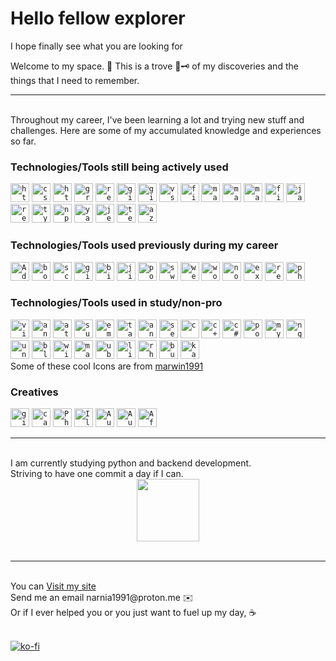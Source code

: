 # Hello fellow explorer

I hope finally see what you are looking for

Welcome to my space. 🏡
This is a trove 🧰🗝️ of my discoveries and the things that I need to remember. 

<hr />
<br />
Throughout my career, I've been learning a lot and trying new stuff and challenges. Here are some of my accumulated knowledge and experiences so far. 

### Technologies/Tools still being actively used
<code><a href="https://developer.mozilla.org/en-US/docs/Glossary/HTML5" rel="noopener noreferrer" target="_blank" title="HTML/HTML5"><img height="30" src="https://user-images.githubusercontent.com/25181517/192158954-f88b5814-d510-4564-b285-dff7d6400dad.png" alt="html5"/></a></code>
<code><a href="https://www.w3schools.com/css/" rel="noopener noreferrer" target="_blank" title="CSS"><img height="30" src="https://user-images.githubusercontent.com/25181517/183898674-75a4a1b1-f960-4ea9-abcb-637170a00a75.png" alt="css"/></a></code>
<code><a href="https://developer.mozilla.org/en-US/docs/Web/HTTP" rel="noopener noreferrer" target="_blank" title="HTTP/HTTPS"><img height="30" src="https://user-images.githubusercontent.com/25181517/192107854-765620d7-f909-4953-a6da-36e1ef69eea6.png" alt="http"/></a></code>
<code><a href="https://graphql.org/" rel="noopener noreferrer" target="_blank" title="GraphQL"><img height="30" src="https://user-images.githubusercontent.com/25181517/192107856-aa92c8b1-b615-47c3-9141-ed0d29a90239.png" alt="graphql"/></a></code>
<code><a href="https://restfulapi.net/" rel="noopener noreferrer" target="_blank" title="REST API"><img height="30" src="https://user-images.githubusercontent.com/25181517/192107858-fe19f043-c502-4009-8c47-476fc89718ad.png" alt="rest"/></a></code>
<code><a href="https://git-scm.com/" rel="noopener noreferrer" target="_blank" title="Git"><img height="30" src="https://user-images.githubusercontent.com/25181517/192108372-f71d70ac-7ae6-4c0d-8395-51d8870c2ef0.png" alt="git"/></a></code>
<code><a href="https://github.com/" rel="noopener noreferrer" target="_blank" title="Github"><img height="30" src="https://user-images.githubusercontent.com/25181517/192108374-8da61ba1-99ec-41d7-80b8-fb2f7c0a4948.png" alt="github"/></a></code>
<code><a href="https://code.visualstudio.com/" rel="noopener noreferrer" target="_blank" title="VSCode"><img height="30" src="https://user-images.githubusercontent.com/25181517/192108891-d86b6220-e232-423a-bf5f-90903e6887c3.png" alt="vscode"/></a></code>
<code><a href="https://www.figma.com/" rel="noopener noreferrer" target="_blank" title="Figma"><img height="30" src="https://user-images.githubusercontent.com/25181517/189715289-df3ee512-6eca-463f-a0f4-c10d94a06b2f.png" alt="figma"></a></code>
<code><a href="https://m3.material.io/" rel="noopener noreferrer" target="_blank" title="Material Design"><img height="30" src="https://user-images.githubusercontent.com/25181517/189716058-71f74b6f-5936-40b5-92e3-00381e35ccb9.png" alt="material design"/></a></code>
<code><a href="https://mui.com/" rel="noopener noreferrer" target="_blank" title="Material UI"><img height="30" src="https://user-images.githubusercontent.com/25181517/189716630-fe6c084c-6c66-43af-aa49-64c8aea4a5c2.png" alt="material ui"/></a></code>
<code><a href="https://materializecss.com/" rel="noopener noreferrer" target="_blank" title="Materialize CSS"><img height="30" src="https://materializecss.com/res/materialize.svg" alt="materializecss"/></a></code>
<code><a href="https://firebase.google.com/" rel="noopener noreferrer" target="_blank" title="Firebase"><img height="30" src="https://user-images.githubusercontent.com/25181517/189716855-2c69ca7a-5149-4647-936d-780610911353.png" alt="firebase"/></a></code>
<code><a href="https://www.javascript.com/" rel="noopener noreferrer" target="_blank" title="Javascript"><img height="30" src="https://user-images.githubusercontent.com/25181517/117447155-6a868a00-af3d-11eb-9cfe-245df15c9f3f.png" alt="javascript"/></a></code>
<code><a href="https://react.dev/" rel="noopener noreferrer" target="_blank" title="ReactJS"><img height="30" src="https://user-images.githubusercontent.com/25181517/183897015-94a058a6-b86e-4e42-a37f-bf92061753e5.png" alt="react"/></a></code>
<code><a href="https://www.typescriptlang.org/" rel="noopener noreferrer" target="_blank" title="Typescript"><img height="30" src="https://user-images.githubusercontent.com/25181517/183890598-19a0ac2d-e88a-4005-a8df-1ee36782fde1.png" alt="typescript"/></a></code>
<code><a href="https://www.npmjs.com/" rel="noopener noreferrer" target="_blank" title=""><img height="30" src="https://user-images.githubusercontent.com/25181517/121401671-49102800-c959-11eb-9f6f-74d49a5e1774.png" alt="npm"/></a></code>
<code><a href="https://yarnpkg.com/" rel="noopener noreferrer" target="_blank" title=""><img height="30" src="https://user-images.githubusercontent.com/25181517/183049794-a3dfaddd-22ee-4ffe-b0b4-549ccd4879f9.png" alt="yarn"/></a></code>
<code><a href="https://jestjs.io/" rel="noopener noreferrer" target="_blank" title="Jest"><img height="30" src="https://user-images.githubusercontent.com/25181517/187955005-f4ca6f1a-e727-497b-b81b-93fb9726268e.png" alt="jest"/></a></code>
<code><a href="https://testing-library.com" rel="noopener noreferrer" target="_blank" title="Testing Library"><img height="30" src="https://testing-library.com/img/octopus-64x64.png" alt="testing library"/></a></code>
<code><a href="https://azure.microsoft.com/en-us" rel="noopener noreferrer" target="_blank" title="Azure"><img height="30" src="https://swimburger.net/media/fbqnp2ie/azure.svg" alt="azure"/></a></code>

### Technologies/Tools used previously during my career
<code><a href="https://helpx.adobe.com/support/xd.html" rel="noopener noreferrer" target="_blank" title="Adobe XD"><img height="30" src="https://helpx.adobe.com/content/dam/help/mnemonics/xd_app_RGB_2017.svg" alt="Adobe Xd"/></a></code>
<code><a href="https://getbootstrap.com/" rel="noopener noreferrer" target="_blank" title="Bootstrap"><img height="30" src="https://user-images.githubusercontent.com/25181517/183898054-b3d693d4-dafb-4808-a509-bab54cf5de34.png" alt="bootstrap"/></a></code>
<code><a href="https://sass-lang.com/" rel="noopener noreferrer" target="_blank" title="SCSS"><img height="30" src="https://user-images.githubusercontent.com/25181517/192158956-48192682-23d5-4bfc-9dfb-6511ade346bc.png" alt="scss"/></a></code>
<code><a href="https://about.gitlab.com/" rel="noopener noreferrer" target="_blank" title="GitLab"><img height="30" src="https://user-images.githubusercontent.com/25181517/192108376-c675d39b-90f6-4073-bde6-5a9291644657.png" alt="gitlab"/></a></code>
<code><a href="https://bitbucket.org/product" rel="noopener noreferrer" target="_blank" title="Bitbucket"><img height="30" src="https://user-images.githubusercontent.com/25181517/192108375-268c35e6-ab26-44b2-88bf-e3121a4e5083.png" alt="bitbucket"/></a></code>
<code><a href="https://www.atlassian.com/software/jira" rel="noopener noreferrer" target="_blank" title="Jira"><img height="30" src="https://user-images.githubusercontent.com/25181517/183912952-83784e94-629d-4c34-a961-ae2ae795b662.png" alt="jira"/></a></code>
<code><a href="https://www.postman.com/" rel="noopener noreferrer" target="_blank" title="Postman"><img height="30" src="https://user-images.githubusercontent.com/25181517/192109061-e138ca71-337c-4019-8d42-4792fdaa7128.png" alt="postman"/></a></code>
<code><a href="https://swagger.io/" rel="noopener noreferrer" target="_blank" title="Swagger"><img height="30" src="https://user-images.githubusercontent.com/25181517/186711335-a3729606-5a78-4496-9a36-06efcc74f800.png" alt="swagger"/></a></code>
<code><a href="https://webpack.js.org/" rel="noopener noreferrer" target="_blank" title="Webpack"><img height="30" src="https://user-images.githubusercontent.com/25181517/187955008-981340e6-b4cc-441b-80cf-7a5e94d29e7e.png" alt="webpack"/></a></code>
<code><a href="https://wordpress.com/" rel="noopener noreferrer" target="_blank" title="Wordpress"><img height="30" src="https://user-images.githubusercontent.com/25181517/192158957-b1256181-356c-46a3-beb9-487af08a6266.png" alt="wordpress"/></a></code>
<code><a href="https://nodejs.org/en" rel="noopener noreferrer" target="_blank" title="NodeJS"><img height="30" src="https://user-images.githubusercontent.com/25181517/183568594-85e280a7-0d7e-4d1a-9028-c8c2209e073c.png" alt="nodejs"/></a></code>
<code><a href="https://expressjs.com/" rel="noopener noreferrer" target="_blank" title="Express"><img height="30" src="https://user-images.githubusercontent.com/25181517/183859966-a3462d8d-1bc7-4880-b353-e2cbed900ed6.png" alt="express"/></a></code>
<code><a href="https://redux.js.org/" rel="noopener noreferrer" target="_blank" title="Redux"><img height="30" src="https://user-images.githubusercontent.com/25181517/187896150-cc1dcb12-d490-445c-8e4d-1275cd2388d6.png" alt="redux"/></a></code>
<code><a href="https://www.php.net/" rel="noopener noreferrer" target="_blank" title="PHP"><img height="30" src="https://user-images.githubusercontent.com/25181517/183570228-6a040b9f-3ddf-47a2-a201-743121dac664.png" alt="php"/></a></code>
<br/>

### Technologies/Tools used in study/non-pro
<code><a href="https://www.vim.org/" rel="noopener noreferrer" target="_blank" title="Vim"><img height="30" src="https://user-images.githubusercontent.com/25181517/192108889-232b3431-a585-4b36-a62d-9078bd3641d9.png" alt="vim"/></a></code>
<code><a href="https://developer.android.com/studio" rel="noopener noreferrer" target="_blank" title="Android/Android Studio"><img height="30" src="https://user-images.githubusercontent.com/25181517/192108895-20dc3343-43e3-4a54-a90e-13a4abbc57b9.png" alt="android studio"/></a></code>
<code><a href="https://github.com/atom/atom" rel="noopener noreferrer" target="_blank" title="Atom(sunsetted)"><img height="30" src="https://user-images.githubusercontent.com/25181517/190887571-ddd87d6e-77f8-41e7-b755-9b6d68e4fab7.png" alt="atom"/></a></code>
<code><a href="https://www.sublimetext.com/" rel="noopener noreferrer" target="_blank" title="Sublime Text"><img height="30" src="https://user-images.githubusercontent.com/25181517/190887576-6653f877-8439-4521-82f3-403086ead892.png" alt="sublime text"/></a></code>
<code><a href="https://emotion.sh/docs/introduction" rel="noopener noreferrer" target="_blank" title="Emotion"><img height="30" src="https://emotion.sh/logo-48x48.png" alt="emotion"/></a></code>
<code><a href="https://tailwindcss.com/" rel="noopener noreferrer" target="_blank" title="Tailwind"><img height="30" src="https://user-images.githubusercontent.com/25181517/202896760-337261ed-ee92-4979-84c4-d4b829c7355d.png" alt="tailwind"/></a></code>
<code><a href="https://ant.design/" rel="noopener noreferrer" target="_blank" title="Ant Design"><img height="30" src="https://user-images.githubusercontent.com/25181517/190887795-99cb0921-e57f-430b-a111-e165deedaa36.png" alt="ant design"/></a></code>
<code><a href="https://semantic-ui.com/" rel="noopener noreferrer" target="_blank" title="Semantic UI"><img height="30" src="https://semantic-ui.com/images/logo.png" alt="semantic"/></a></code>
<code><a href="https://www.w3schools.com/c/c_intro.php" rel="noopener noreferrer" target="_blank" title="C lang"><img height="30" src="https://user-images.githubusercontent.com/25181517/192106070-46255bcf-65e6-4c6b-a296-bf8d0d8fb2a7.png" alt="c"/></a></code>
<code><a href="https://www.w3schools.com/cpp/cpp_intro.asp" rel="noopener noreferrer" target="_blank" title="C++"><img height="30" src="https://user-images.githubusercontent.com/25181517/192106073-90fffafe-3562-4ff9-a37e-c77a2da0ff58.png" alt="c++"/></a></code>
<code><a href="https://learn.microsoft.com/en-us/dotnet/csharp/" rel="noopener noreferrer" target="_blank" title="C#"><img height="30" src="https://user-images.githubusercontent.com/25181517/121405384-444d7300-c95d-11eb-959f-913020d3bf90.png" alt="c#"/></a></code>
<code><a href="https://www.postgresql.org/" rel="noopener noreferrer" target="_blank" title="PostgresQL"><img height="30" src="https://user-images.githubusercontent.com/25181517/117208740-bfb78400-adf5-11eb-97bb-09072b6bedfc.png" alt="postgresql"/></a></code>
<code><a href="https://www.mysql.com/" rel="noopener noreferrer" target="_blank" title="MySQL"><img height="30" src="https://user-images.githubusercontent.com/25181517/183896128-ec99105a-ec1a-4d85-b08b-1aa1620b2046.png" alt="mysql"/></a></code>
<code><a href="https://www.nginx.com/" rel="noopener noreferrer" target="_blank" title="Nginx"><img height="30" src="https://user-images.githubusercontent.com/25181517/183345125-9a7cd2e6-6ad6-436f-8490-44c903bef84c.png" alt="nginx"/></a></code>
<code><a href="https://unity.com/" rel="noopener noreferrer" target="_blank" title="Unity"><img height="30" src="https://user-images.githubusercontent.com/25181517/193427941-9437dbbe-376f-40dc-9573-0ef5c02a26a7.png" alt="unity"/></a></code>
<code><a href="https://www.blender.org/" rel="noopener noreferrer" target="_blank" title="Blender3d"><img height="30" src="https://download.blender.org/branding/community/blender_community_badge_white.png" alt="blender"/></a></code>
<code><a href="https://www.microsoft.com/en-us/windows?r=1" rel="noopener noreferrer" target="_blank" title="Windows OS"><img height="30" src="https://user-images.githubusercontent.com/25181517/186884150-05e9ff6d-340e-4802-9533-2c3f02363ee3.png" alt="windows"/></a></code>
<code><a href="https://www.apple.com/macos" rel="noopener noreferrer" target="_blank" title="Mac OS"><img height="30" src="https://user-images.githubusercontent.com/25181517/186884152-ae609cca-8cf1-4175-8d60-1ce1fa078ca2.png" alt="macOS"/></a></code>
<code><a href="https://ubuntu.com/" rel="noopener noreferrer" target="_blank" title="Ubuntu"><img height="30" src="https://user-images.githubusercontent.com/25181517/186884153-99edc188-e4aa-4c84-91b0-e2df260ebc33.png" alt="ubuntu"/></a></code>
<code><a href="https://www.linux.org/" rel="noopener noreferrer" target="_blank" title="Linux"><img height="30" src="https://upload.wikimedia.org/wikipedia/commons/3/35/Tux.svg" alt="linux"/></a></code>
<code><a href="https://www.redhat.com/en/technologies/linux-platforms/enterprise-linux" rel="noopener noreferrer" target="_blank" title="Red Hat Linux"><img height="30" src="https://upload.wikimedia.org/wikipedia/commons/d/d8/Red_Hat_logo.svg" alt="rhel"/></a></code>
<code><a href="https://portswigger.net/burp" rel="noopener noreferrer" target="_blank" title="Burpsuite"><img height="30" src="https://miro.medium.com/v2/resize:fit:720/format:webp/1*KMYIE0A-u-DhaMm9N2ImlA.png" alt="burp"/></a></code>
<code><a href="https://www.kali.org/" rel="noopener noreferrer" target="_blank" title="Kali Linux"><img height="30" src="https://www.kali.org/images/kali-dragon-icon.svg" alt="kali"/></a></code>
<br/>Some of these cool Icons are from [marwin1991](https://github.com/marwin1991/profile-technology-icons)

### Creatives
<code><a href="https://www.gimp.org/" rel="noopener noreferrer" target="_blank" title="GIMP"><img height="30" src="https://www.gimp.org/images/wilbericon.svg" alt="gimp"/></a></code>
<code><a href="https://www.canva.com/" rel="noopener noreferrer" target="_blank" title="Canva"><img height="30" src="https://static.canva.com/static/images/apple-touch-120x120-1.png" alt="canva"/></a></code>
<code><a href="https://www.adobe.com/products/photoshop.html" rel="noopener noreferrer" target="_blank" title="Photoshop"><img height="30" src="https://1000logos.net/wp-content/uploads/2023/04/Photoshop-logo.png" alt="Photoshop"/></a></code>
<code><a href="https://www.adobe.com/products/illustrator.html/" rel="noopener noreferrer" target="_blank" title="Illustrator"><img height="30" src="https://upload.wikimedia.org/wikipedia/commons/f/fb/Adobe_Illustrator_CC_icon.svg" alt="Illustrator"/></a></code>
<code><a href="https://www.audacityteam.org/" rel="noopener noreferrer" target="_blank" title="Audacity"><img height="30" src="https://www.audacityteam.org/_astro/Audacity_Logo.63b57726.svg" alt="Audacity"/></a></code>
<code><a href="https://www.adobe.com/products/audition.html" rel="noopener noreferrer" target="_blank" title="Audition"><img height="30" src="https://www.adobe.com/content/dam/shared/images/product-icons/svg/audition.svg" alt="Audition"/></a></code>
<code><a href="https://www.adobe.com/products/aftereffects.html" rel="noopener noreferrer" target="_blank" title="After Effects"><img height="30" src="https://www.adobe.com/content/dam/cc/us/en/products/ccoverview/ae_cc_app_RGB.svg" alt="After Effects"/></a></code>

<hr />
<br />
I am currently studying python and backend development.
<br />
Striving to have one commit a day if I can. 

<div id="header" align="center">
  <img src="[https://giphy.com/embed/4CwETznFt02P6wF8ez](https://media.giphy.com/media/4Jxt2yVZGJuLYjfuxA/giphy.gif)" width="100"/>
</div>
<br />

<hr />
<br />
You can <a href="https://narnia1991.github.io" target="_blank" rel="noreferrer noopener">Visit my site</a>
<br />
Send me an email narnia1991@proton.me ✉️
<br />
Or if I ever helped you or you just want to fuel up my day, ☕
<br />
<br />

[![ko-fi](https://ko-fi.com/img/githubbutton_sm.svg)](https://ko-fi.com/V7V4M1YMF)



<!--
**narnia1991/narnia1991** is a ✨ _special_ ✨ repository because its `README.md` (this file) appears on your GitHub profile.

Here are some ideas to get you started:

- 🔭 I’m currently working on ...
- 🌱 I’m currently learning ...
- 👯 I’m looking to collaborate on ...
- 🤔 I’m looking for help with ...
- 💬 Ask me about ...
- 📫 How to reach me: ...
- 😄 Pronouns: ...
- ⚡ Fun fact: ...
-->
